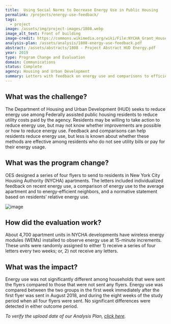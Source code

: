 ```yaml
---
title:  Using Social Norms to Decrease Energy Use in Public Housing
permalink: /projects/energy-use-feedback/
tags: 
  - project  
image: /assets/img/project-images/1808.webp  
image_alt_text: Front of building
image-credit: https://commons.wikimedia.org/wiki/File:NYCHA_Grant_Houses_WTM3_The_Fixers_0021.webp 
analysis-plan: /assets/analysis/1808-energy-use-feedback.pdf
abstract: /assets/abstracts/1808 - Project Abstract HUD Energy.pdf
year: 2019  
type: Program Change and Evaluation
domain: Communications
status: Complete
agency: Housing and Urban Development
summary: Letters with feedback on energy use and comparisons to efficient neighbors did not reduce energy use among public housing residents
---
```


## What was the challenge?

The Department of Housing and Urban Development (HUD) seeks to reduce energy use among Federally assisted public housing residents to reduce utility costs paid by the agency. Residents may be willing to take action to reduce energy use, but may not know whether improvements are possible or how to reduce energy use. Feedback and comparisons can help residents reduce energy use, but less is known about whether these methods are effective among residents who do not see utility bills or pay for their energy usage.

## What was the program change?

OES designed a series of four flyers to send to residents in New York City Housing Authority (NYCHA) apartments. The letters included individualized feedback on recent energy use, a comparison of energy use to the average apartment and to energy-efficient neighbors, and a normative statement based on residents’ relative energy use.

![image]({{site.baseurl}}/assets/img/project-images/1808-letter.png)

## How did the evaluation work?

About 4,700 apartment units in NYCHA developments have wireless energy modules (WEMs) installed to observe energy use at 15-minute increments. These units were randomly assigned to either 1) receive a series of four letters every two weeks; or, 2) not receive any letters.  

## What was the impact?

Energy use was not significantly different among households that were sent the flyers compared to those that were not sent any flyers. Energy use was compared between the two groups in the first week immediately after the first flyer was sent in August 2018, and during the eight weeks of the study period when all four flyers were sent. No significant differences were detected in either outcome period.

<i>To verify the upload date of our Analysis Plan, <a href="https://github.com/gsa-oes/office-of-evaluation-sciences/commits/master/assets/analysis/1808-energy-use-feedback.pdf">click here</a>.</i>
